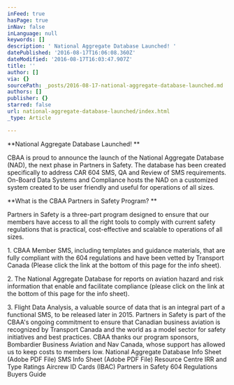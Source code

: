 ```yaml
---
inFeed: true
hasPage: true
inNav: false
inLanguage: null
keywords: []
description: ' National Aggregate Database Launched! '
datePublished: '2016-08-17T16:06:08.360Z'
dateModified: '2016-08-17T16:03:47.907Z'
title: ''
author: []
via: {}
sourcePath: _posts/2016-08-17-national-aggregate-database-launched.md
authors: []
publisher: {}
starred: false
url: national-aggregate-database-launched/index.html
_type: Article

---
```

**National Aggregate Database Launched! **

CBAA is proud to announce the launch of the National Aggregate Database (NAD), the next phase in Partners in Safety. The database has been created specifically to address CAR 604 SMS, QA and Review of SMS requirements. On-Board Data Systems and Compliance hosts the NAD on a customized system created to be user friendly and useful for operations of all sizes. 

**What is the CBAA Partners in Safety Program? **

Partners in Safety is a three-part program designed to ensure that our members have access to all the right tools to comply with current safety regulations that is practical, cost-effective and scalable to operations of all sizes. 

1\. CBAA Member SMS, including templates and guidance materials, that are fully compliant with the 604 regulations and have been vetted by Transport Canada (Please click the link at the bottom of this page for the info sheet). 

2\. The National Aggregate Database for reports on aviation hazard and risk information that enable and facilitate compliance (please click on the link at the bottom of this page for the info sheet). 

3\. Flight Data Analysis, a valuable source of data that is an integral part of a functional SMS, to be released later in 2015\. Partners in Safety is part of the CBAA's ongoing commitment to ensure that Canadian business aviation is recognized by Transport Canada and the world as a model sector for safety initiatives and best practices. CBAA thanks our program sponsors, Bombardier Business Aviation and Nav Canada, whose support has allowed us to keep costs to members low. National Aggregate Database Info Sheet (Adobe PDF File) SMS Info Sheet (Adobe PDF File) Resource Centre IRR and Type Ratings Aircrew ID Cards (IBAC) Partners in Safety 604 Regulations Buyers Guide
